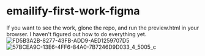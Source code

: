 # emailify-first-work-figma
If you want to see the work, glone the repo, and run the preview.html in your browser.  I haven't figured out how to do everything yet.
![FD5B3A2B-8277-43FB-ADD9-AED1259707D5](https://user-images.githubusercontent.com/33230300/131266694-5fca35e3-14ee-473f-8378-853bade1bc5a.jpeg)![57BCEA9C-13E6-4FF6-84A0-7B7246D9D033_4_5005_c](https://user-images.githubusercontent.com/33230300/131266576-1a3d648b-3e6f-4f5c-a6cb-09791fd27bef.jpeg)
